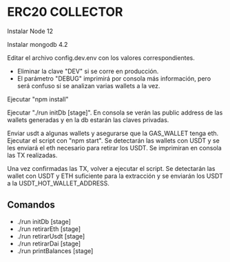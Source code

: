 # ERC20 COLLECTOR

Instalar Node 12

Instalar mongodb 4.2

Editar el archivo config.dev.env con los valores correspondientes.

  * Eliminar la clave "DEV" si se corre en producción.
  * El parámetro "DEBUG" imprimirá por consola más información, pero será confuso si se analizan varias wallets a la vez.

Ejecutar "npm install"

Ejecutar "./run initDb [stage]". En consola se verán las public address de las wallets generadas y en la db estarán las claves privadas.


Enviar usdt a algunas wallets y asegurarse que la GAS_WALLET tenga eth. Ejecutar el script con "npm start". Se detectarán las 
wallets con USDT y se les enviará el eth necesario para retirar los USDT. Se imprimiran en consola las TX realizadas.

Una vez confirmadas las TX, volver a ejecutar el script. Se detectarán las wallet con USDT y ETH suficiente para la extracción
y se enviarán los USDT a la USDT_HOT_WALLET_ADDRESS.

## Comandos
- ./run initDb [stage]
- ./run retirarEth [stage]
- ./run retirarUsdt [stage]
- ./run retirarDai [stage]
- ./run printBalances [stage]
